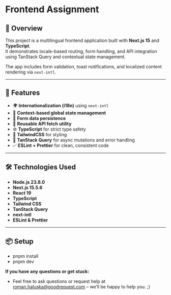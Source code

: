 # Frontend Assignment

## 🧩 Overview
This project is a multilingual frontend application built with **Next.js 15** and **TypeScript**.  
It demonstrates locale-based routing, form handling, and API integration using TanStack Query and contextual state management.

The app includes form validation, toast notifications, and localized content rendering via `next-intl`.

---

## 🚀 Features
- 🌍 **Internationalization (i18n)** using `next-intl`
- 🧠 **Context-based global state management**
- 💾 **Form data persistence**
- 🔁 **Reusable API fetch utility**
- ⚙️ **TypeScript** for strict type safety
- 🎨 **TailwindCSS** for styling
- 🧩 **TanStack Query** for async mutations and error handling
- ✅ **ESLint + Prettier** for clean, consistent code

---

## 🛠️ Technologies Used
- **Node.js 23.8.0**
- **Next.js 15.5.6**
- **React 19**
- **TypeScript**
- **Tailwind CSS**
- **TanStack Query**
- **next-intl**
- **ESLint & Prettier**

---

## 📦 Setup
- pnpm install
- pnpm dev

**If you have any questions or get stuck:**

- Feel free to ask questions or request help at [roman.haluska@goodrequest.com](mailto:roman.haluska@goodrequest.com) – we’ll be happy to help you. ;)
